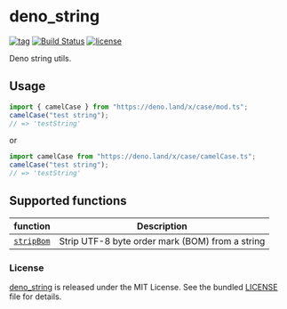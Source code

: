 # deno_string

[![tag](https://img.shields.io/github/release/denomod/deno_string)](https://github.com/denomod/deno_string/releases)
[![Build Status](https://github.com/denomod/deno_string/workflows/ci/badge.svg?branch=master)](https://github.com/denomod/deno_string/actions)
[![license](https://img.shields.io/github/license/denomod/deno_string)](https://github.com/denomod/deno_string/blob/master/LICENSE)

Deno string utils.


## Usage

```ts
import { camelCase } from "https://deno.land/x/case/mod.ts";
camelCase("test string");
// => 'testString'
```

or

```ts
import camelCase from "https://deno.land/x/case/camelCase.ts";
camelCase("test string");
// => 'testString'
```

## Supported functions

| function         | Description                                                                     |
|------------------|---------------------------------------------------------------------------------|
| [`stripBom`][1]  | Strip UTF-8 byte order mark (BOM) from a string                                 |

[1]: https://doc.deno.land/https/deno.land/x/string/mod.ts#stripBom

### License

[deno_string](https://github.com/denomod/deno_string) is released under the MIT License. See the bundled [LICENSE](./LICENSE) file for details.
